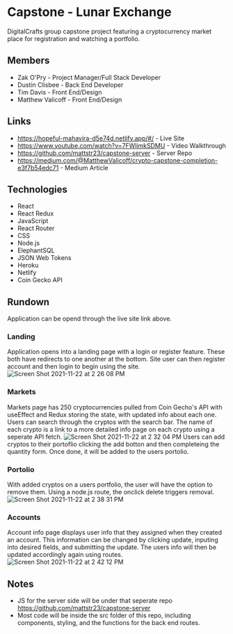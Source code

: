 # Capstone - Lunar Exchange
DigitalCrafts group capstone project featuring a cryptocurrency market place for registration and watching a portfolio.
## Members
* Zak O'Pry - Project Manager/Full Stack Developer
* Dustin Clisbee - Back End Developer
* Tim Davis - Front End/Design
* Matthew Valicoff - Front End/Design
## Links
* https://hopeful-mahavira-d5e74d.netlify.app/#/ - Live Site
* https://www.youtube.com/watch?v=7FWlimkSDMU - Video Walkthrough
* https://github.com/mattstr23/capstone-server - Server Repo
* https://medium.com/@MatthewValicoff/crypto-capstone-completion-e3f7b54edc71 - Medium Article
## Technologies
* React
* React Redux
* JavaScript
* React Router
* CSS
* Node.js
* ElephantSQL
* JSON Web Tokens
* Heroku
* Netlify
* Coin Gecko API 
## Rundown
Application can be opend through the live site link above.
### Landing
Application opens into a landing page with a login or register feature. These both have redirects to one another at the bottom. Site user can then register account and then login to begin using the site.
![Screen Shot 2021-11-22 at 2 26 08 PM](https://user-images.githubusercontent.com/88062670/142930405-95a72951-7f24-4c01-9887-f97ff4ee0ed6.png)
### Markets
Markets page has 250 cryptocurrencies pulled from Coin Gecho's API with useEffect and Redux storing the state, with updated info about each one. Users can search through the cryptos with the search bar. The name of each crypto is a link to a more detailed info page on each crypto using a seperate API fetch.
![Screen Shot 2021-11-22 at 2 32 04 PM](https://user-images.githubusercontent.com/88062670/142931157-59635104-d573-4991-bb94-3dac9b164c89.png)
Users can add cryptos to their portoflio clicking the add botton and then completeing the quantity form. Once done, it will be added to the users portolio.
### Portolio
With added cryptos on a users portfolio, the user will have the option to remove them. Using a node.js route, the onclick delete triggers removal.
![Screen Shot 2021-11-22 at 2 38 31 PM](https://user-images.githubusercontent.com/88062670/142931949-d2e4ffcc-0f20-4b3f-a900-cac9370b0d49.png)
### Accounts
Account info page displays user info that they assigned when they created an account. This information can be changed by clicking update, inputing into desired fields, and submitting the update. The users info will then be updated accordingly again using routes.
![Screen Shot 2021-11-22 at 2 42 12 PM](https://user-images.githubusercontent.com/88062670/142932347-9453e238-62ad-42b2-bb6b-f262370a42bf.png)
## Notes
* JS for the server side will be under that seperate repo https://github.com/mattstr23/capstone-server
* Most code will be inside the src folder of this repo, including components, styling, and the functions for the back end routes.
